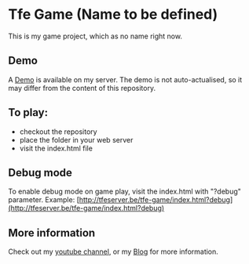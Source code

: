 # Tfe Game (Name to be defined)

This is my game project, which as no name right now.

## Demo

A [Demo](https://tfeserver.be/tfe-game/) is available on my server. The demo is not auto-actualised, so it may differ from the content of this repository.


## To play:

- checkout the repository
- place the folder in your web server
- visit the index.html file

## Debug mode

To enable debug mode on game play, visit the index.html with "?debug" parameter.
Example: [http://tfeserver.be/tfe-game/index.html?debug](http://tfeserver.be/tfe-game/index.html?debug)


## More information

Check out my [youtube channel](https://www.youtube.com/channel/UC9pNrYT5MCecvwBNMQUOJFw), or my [Blog](http://www.tfeserver.fr) for more information.

